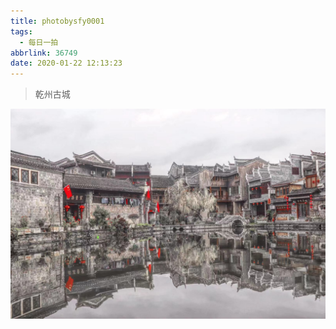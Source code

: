 ```yaml
---
title: photobysfy0001
tags:
  - 每日一拍
abbrlink: 36749
date: 2020-01-22 12:13:23
---
```


> 乾州古城

<!--more--> 

![](https://raw.githubusercontent.com/Yumikosfy/picbed/master/img/WechatIMG8.jpeg)







